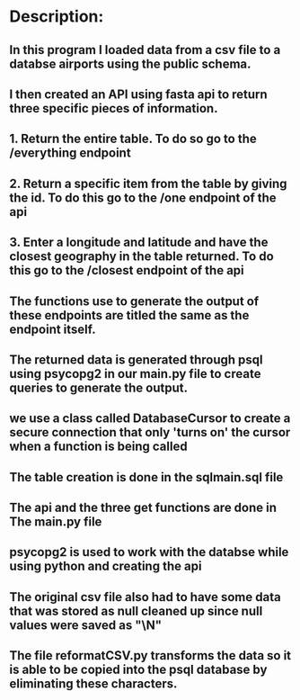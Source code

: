 # Description:
## In this program I loaded data from a csv file to a databse airports using the public schema. 
## I then created an API using fasta api to return three specific pieces of information.
## 1. Return the entire table. To do so go to the /everything endpoint
## 2. Return a specific item from the table by giving the id. To do this go to the /one endpoint of the api
## 3. Enter a longitude and latitude and have the closest geography in the table returned. To do this go to the /closest endpoint of the api
## The functions use to generate the output of these endpoints are titled the same as the endpoint itself. 
## The returned data is generated through psql using psycopg2 in our main.py file to create queries to generate the output.
## we use a class called DatabaseCursor to create a secure connection that only 'turns on' the cursor when a function is being called
## The table creation is done in the sqlmain.sql file
## The api and the three get functions are done in The main.py file
## psycopg2 is used to work with the databse while using python and creating the api
## The original csv file also had to have some data that was stored as null cleaned up since null values were saved as "\N"
## The file reformatCSV.py transforms the data so it is able to be copied into the psql database by eliminating these characters.
